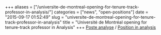+++
aliases = ["/universite-de-montreal-opening-for-tenure-track-professor-in-analysis/"]
categories = ["news", "open-positions"]
date = "2015-09-17 01:52:49"
slug = "universite-de-montreal-opening-for-tenure-track-professor-in-analysis"
title = "Université de Montréal opening for tenure-track professor in  Analysis"
+++
[Poste
analyse](https://www.dinamici.org/wp-content/uploads/2015/09/Poste-analyse-DMS.pdf)
/ [Position in
analysis](https://www.dinamici.org/wp-content/uploads/2015/09/Position-in-analysis-DMS.pdf)

 
